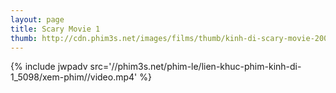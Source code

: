 ```yaml
---
layout: page
title: Scary Movie 1
thumb: http://cdn.phim3s.net/images/films/thumb/kinh-di-scary-movie-2000.jpg
---
```

{% include jwpadv src='//phim3s.net/phim-le/lien-khuc-phim-kinh-di-1_5098/xem-phim//video.mp4' %}